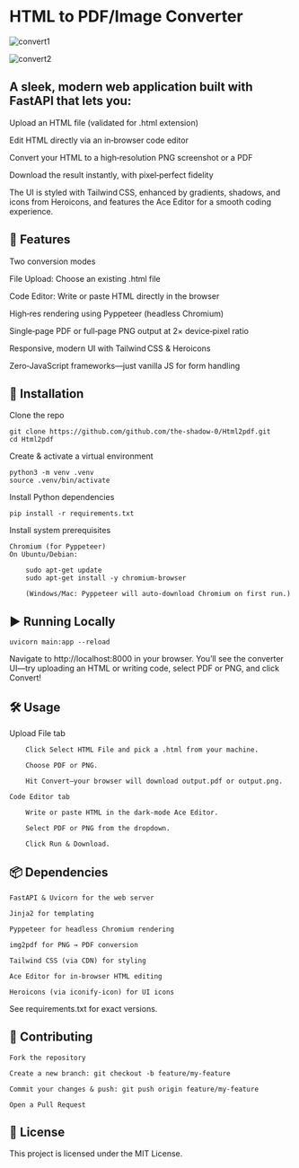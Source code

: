 # HTML to PDF/Image Converter

![convert1](https://github.com/user-attachments/assets/8d6ce755-61a3-43da-87a3-4ad90cffef3c)

![convert2](https://github.com/user-attachments/assets/33c309a4-68f0-4370-bdca-a7baaa2df608)

## A sleek, modern web application built with FastAPI that lets you:

   Upload an HTML file (validated for .html extension)

   Edit HTML directly via an in‑browser code editor

   Convert your HTML to a high‑resolution PNG screenshot or a PDF

   Download the result instantly, with pixel‑perfect fidelity

The UI is styled with Tailwind CSS, enhanced by gradients, shadows, and icons from Heroicons, and features the Ace Editor for a smooth coding experience.

## 🚀 Features

   Two conversion modes

   File Upload: Choose an existing .html file

   Code Editor: Write or paste HTML directly in the browser

   High‑res rendering using Pyppeteer (headless Chromium)

   Single‑page PDF or full‑page PNG output at 2× device‑pixel ratio

   Responsive, modern UI with Tailwind CSS & Heroicons

   Zero‑JavaScript frameworks—just vanilla JS for form handling

## 🔧 Installation

  Clone the repo

    git clone https://github.com/github.com/the-shadow-0/Html2pdf.git
    cd Html2pdf

  Create & activate a virtual environment

    python3 -m venv .venv
    source .venv/bin/activate

  Install Python dependencies

    pip install -r requirements.txt

  Install system prerequisites

    Chromium (for Pyppeteer)
    On Ubuntu/Debian:

        sudo apt-get update
        sudo apt-get install -y chromium-browser

        (Windows/Mac: Pyppeteer will auto‑download Chromium on first run.)

## ▶️ Running Locally

    uvicorn main:app --reload

Navigate to http://localhost:8000 in your browser. You’ll see the converter UI—try uploading an HTML or writing code, select PDF or PNG, and click Convert!
## 🛠️ Usage

  Upload File tab

        Click Select HTML File and pick a .html from your machine.

        Choose PDF or PNG.

        Hit Convert—your browser will download output.pdf or output.png.

    Code Editor tab

        Write or paste HTML in the dark‑mode Ace Editor.

        Select PDF or PNG from the dropdown.

        Click Run & Download.

## 📦 Dependencies

    FastAPI & Uvicorn for the web server

    Jinja2 for templating

    Pyppeteer for headless Chromium rendering

    img2pdf for PNG → PDF conversion

    Tailwind CSS (via CDN) for styling

    Ace Editor for in‑browser HTML editing

    Heroicons (via iconify-icon) for UI icons

See requirements.txt for exact versions.

## 🙌 Contributing

    Fork the repository

    Create a new branch: git checkout -b feature/my-feature

    Commit your changes & push: git push origin feature/my-feature

    Open a Pull Request

## 📝 License

This project is licensed under the MIT License.
